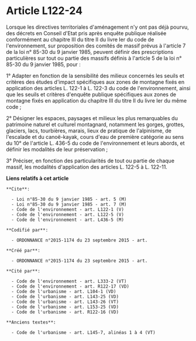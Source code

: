# Article L122-24

Lorsque les directives territoriales d'aménagement n'y ont pas déjà pourvu, des décrets en Conseil d'Etat pris après enquête
publique réalisée conformément au chapitre III du titre II du livre Ier du code de l'environnement, sur proposition des
comités de massif prévus à l'article 7 de la loi n° 85-30 du 9 janvier 1985, peuvent définir des prescriptions particulières
sur tout ou partie des massifs définis à l'article 5 de la loi n° 85-30 du 9 janvier 1985, pour : 

1° Adapter en fonction de la sensibilité des milieux concernés les seuils et critères des études d'impact spécifiques aux
zones de montagne fixés en application des articles L. 122-1 à L. 122-3 du code de l'environnement, ainsi que les seuils et
critères d'enquête publique spécifiques aux zones de montagne fixés en application du chapitre III du titre II du livre Ier
du même code ; 

2° Désigner les espaces, paysages et milieux les plus remarquables du patrimoine naturel et culturel montagnard, notamment
les gorges, grottes, glaciers, lacs, tourbières, marais, lieux de pratique de l'alpinisme, de l'escalade et du canoë-kayak,
cours d'eau de première catégorie au sens du 10° de l'article L. 436-5 du code de l'environnement et leurs abords, et définir
les modalités de leur préservation ; 

3° Préciser, en fonction des particularités de tout ou partie de chaque massif, les modalités d'application des articles L.
122-5 à L. 122-11.

**Liens relatifs à cet article**

	**Cite**:

	  - Loi n°85-30 du 9 janvier 1985 - art. 5 (M)
	  - Loi n°85-30 du 9 janvier 1985 - art. 7 (M)
	  - Code de l'environnement - art. L122-1 (V)
	  - Code de l'environnement - art. L122-5 (V)
	  - Code de l'environnement - art. L436-5 (M)

	**Codifié par**:

	  - ORDONNANCE n°2015-1174 du 23 septembre 2015 - art.

	**Créé par**:

	  - ORDONNANCE n°2015-1174 du 23 septembre 2015 - art.

	**Cité par**:

	  - Code de l'environnement - art. L333-2 (VT)
	  - Code de l'environnement - art. R122-17 (VD)
	  - Code de l'urbanisme - art. L104-1 (VD)
	  - Code de l'urbanisme - art. L143-25 (VD)
	  - Code de l'urbanisme - art. L143-26 (VT)
	  - Code de l'urbanisme - art. L153-25 (VD)
	  - Code de l'urbanisme - art. R122-16 (VD)

	**Anciens textes**:

	  - Code de l'urbanisme - art. L145-7, alinéas 1 à 4 (VT)
